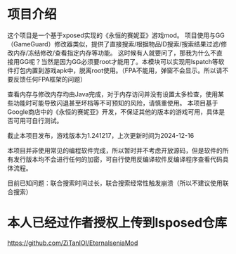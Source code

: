 # 项目介绍
这个项目是一个基于xposed实现的《永恒的赛妮亚》游戏mod。
项目使用与GG（GameGuard）修改器类似，提供了直接搜索/根据物品ID搜索/搜索结果过滤/修改内存/冻结修改/查看指定内存等功能。
这时候有人就要问了，那我为什么不直接用GG呢？当然是因为GG必须要root才能用了。本模块可以实现用lspatch等软件打包内置到游戏apk中，脱离root使用。（FPA不能用，弹窗不会显示。所以请不要反馈任何FPA框架的问题）

查看内存与修改内存均由Java完成，对于内存访问并没有设置太多检查，使用某些功能时可能导致闪退甚至坏档等不可预知的风险，请慎重使用。
本项目基于Google商店中的《永恒的赛妮亚》开发，不保证其他的版本的游戏可用，具体是否可用可自行测试。

截止本项目发布，游戏版本为1.241217，上次更新时间为2024-12-16

本项目并非使用常见的编程软件完成，所以暂时并不考虑开放源码，但是软件的所有发行版本均不会进行任何的加密，可自行使用反编译软件反编译程序查看代码具体流程。

目前已知问题：联合搜索时间过长，联合搜索经常性触发崩溃（所以不建议使用联合搜索）
# 本人已经过作者授权上传到lsposed仓库
https://github.com/ZiTanIOI/EternalseniaMod
